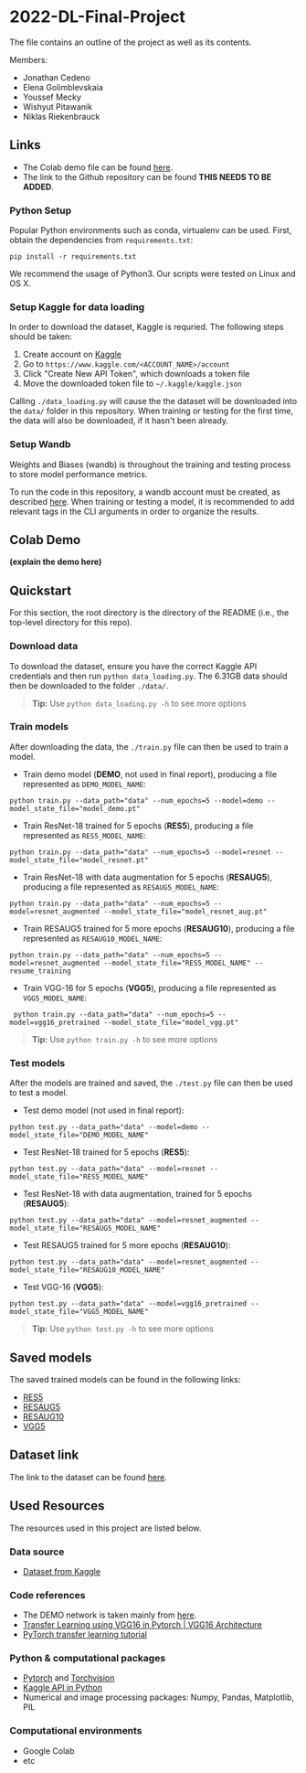 # 2022-DL-Final-Project
The file contains an outline of the project as well as its contents.

Members:
* Jonathan Cedeno
* Elena Golimblevskaia
* Youssef Mecky
* Wishyut Pitawanik
* Niklas Riekenbrauck

## Links
* The Colab demo file can be found [here](https://colab.research.google.com/drive/1S5pJnkNnFQOg1wkDW5q-kJhHEHNOMR9C?usp=sharing).
* The link to the Github repository can be found **THIS NEEDS TO BE ADDED**.

### Python Setup
Popular Python environments such as conda, virtualenv can be used. First, obtain the dependencies from `requirements.txt`:

`pip install -r requirements.txt`

We recommend the usage of Python3. Our scripts were tested on Linux and OS X.

### Setup Kaggle for data loading
In order to download the dataset, Kaggle is requried. The following steps should be taken:
1. Create account on [Kaggle](https://www.kaggle.com/)
2. Go to `https://www.kaggle.com/<ACCOUNT_NAME>/account`
2. Click "Create New API Token", which downloads a token file
4. Move the downloaded token file to `~/.kaggle/kaggle.json`

Calling `./data_loading.py` will cause the the dataset will be downloaded into the `data/` folder in this repository. When training or testing for the first time, the data will also be downloaded, if it hasn't been already.

### Setup Wandb
Weights and Biases (wandb) is throughout the training and testing process to store model performance metrics.

To run the code in this repository, a wandb account must be created, as described [here](https://docs.wandb.ai/quickstart). When training or testing a model, it is recommended to add relevant tags in the CLI arguments in order to organize the results.

## Colab Demo
**(explain the demo here)**

## Quickstart
For this section, the root directory is the directory of the README (i.e., the top-level directory for this repo). 

### Download data
To download the dataset, ensure you have the correct Kaggle API credentials and then run `python data_loading.py`. 
The 6.31GB data should then be downloaded to the folder `./data/`.

> **Tip:** Use `python data_loading.py -h` to see more options

### Train models
After downloading the data, the `./train.py` file can then be used to train a model. 

* Train demo model (**DEMO**, not used in final report), producing a file represented as `DEMO_MODEL_NAME`: 

`python train.py --data_path="data" --num_epochs=5 --model=demo --model_state_file="model_demo.pt"` 


* Train ResNet-18 trained for 5 epochs (**RES5**), producing a file represented as `RES5_MODEL_NAME`: 

`python train.py --data_path="data" --num_epochs=5 --model=resnet --model_state_file="model_resnet.pt"` 

* Train ResNet-18 with data augmentation for 5 epochs (**RESAUG5**), producing a file represented as `RESAUG5_MODEL_NAME`: 

`python train.py --data_path="data" --num_epochs=5 --model=resnet_augmented --model_state_file="model_resnet_aug.pt"` 

* Train RESAUG5 trained for 5 more epochs (**RESAUG10**), producing a file represented as `RESAUG10_MODEL_NAME`: 

`python train.py --data_path="data" --num_epochs=5 --model=resnet_augmented --model_state_file="RES5_MODEL_NAME" --resume_training` 

* Train VGG-16 for 5 epochs (**VGG5**), producing a file represented as `VGG5_MODEL_NAME`: 

` python train.py --data_path="data" --num_epochs=5 --model=vgg16_pretrained --model_state_file="model_vgg.pt"` 

> **Tip:** Use `python train.py -h` to see more options

### Test models
After the models are trained and saved, the `./test.py` file can then be used to test a model. 

* Test demo model (not used in final report): 

`python test.py --data_path="data" --model=demo --model_state_file="DEMO_MODEL_NAME"` 

* Test ResNet-18 trained for 5 epochs (**RES5**): 

`python test.py --data_path="data" --model=resnet --model_state_file="RES5_MODEL_NAME"` 

* Test ResNet-18 with data augmentation, trained for 5 epochs (**RESAUG5**): 

`python test.py --data_path="data" --model=resnet_augmented --model_state_file="RESAUG5_MODEL_NAME"` 

* Test RESAUG5 trained for 5 more epochs (**RESAUG10**): 

`python test.py --data_path="data" --model=resnet_augmented --model_state_file="RESAUG10_MODEL_NAME"` 

* Test VGG-16 (**VGG5**): 

`python test.py --data_path="data" --model=vgg16_pretrained --model_state_file="VGG5_MODEL_NAME"` 

> **Tip:** Use `python test.py -h` to see more options

## Saved models
The saved trained models can be found in the following links:
* [RES5](https://drive.google.com/file/d/1u0heklzsMb65usgu9DeNgk90nEphV4K4/view?usp=sharing)
* [RESAUG5](https://drive.google.com/file/d/12h7zSOUw1FqdMRfRYhn8RIKQiysbjyeo/view?usp=sharing)
* [RESAUG10](https://drive.google.com/file/d/1IsBM3rn0q23qyoHgOckXi5QoAi3w-ccn/view?usp=sharing)
* [VGG5](https://drive.google.com/file/d/1-ePhNFry-z_f5DNbxCxBN9BDMFxRb2a6/view?usp=sharing)

## Dataset link
The link to the dataset can be found [here](https://www.kaggle.com/competitions/histopathologic-cancer-detection/data).

## Used Resources
The resources used in this project are listed below.
### Data source
* [Dataset from Kaggle](https://www.kaggle.com/c/histopathologic-cancer-detection)
### Code references
* The DEMO network is taken mainly from [here](https://pytorch.org/tutorials/beginner/blitz/cifar10_tutorial.html).
* [Transfer Learning using VGG16 in Pytorch | VGG16 Architecture](https://www.analyticsvidhya.com/blog/2021/06/transfer-learning-using-vgg16-in-pytorch/)
* [PyTorch transfer learning tutorial](https://pytorch.org/tutorials/beginner/transfer_learning_tutorial.html)
### Python & computational packages
* [Pytorch](https://pytorch.org/) and [Torchvision](https://pytorch.org/vision/stable/index.html)
* [Kaggle API in Python](https://github.com/Kaggle/kaggle-api)
* Numerical and image processing packages: Numpy, Pandas, Matplotlib, PIL
### Computational environments
* Google Colab
* etc